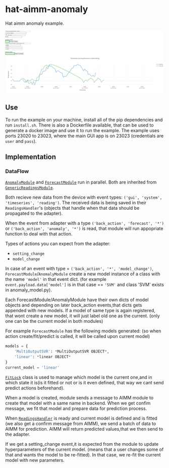 # hat-aimm-anomaly
Hat aimm anomaly example.

![GUI screenshot](scr.png)

## Use

To run the example on your machine, install all of the pip dependencies and run
`install.sh`. There is also a Dockerfile available, that can be used to generate a
docker image and use it to run the example. The example uses ports 23020 to 23023, where
the main GUI app is on 23023 (credentials are `user` and `pass`).


## Implementation


### DataFlow

[```AnomalyModule```](src_py/air_supervision/modules/controller/anomaly.py) and
[```ForecastModule```](src_py/air_supervision/modules/controller/forecast.py)
run in parallel. Both are inherited from
[```GenericReadingsModule```](src_py/air_supervision/modules/controller/common.py).

Both recieve new data from the device with event types: ```('gui', 'system',
'timeseries', 'reading')```. The received data is being saved in their
```ReadingsHandler```'s (objects that handle when that data should be
propagated to the adapter).

When the event from adapter with a type ```('back_action', 'forecast', '*')```
or ```('back_action', 'anomaly', '*')``` is read, that module will run
appopriate function to deal with that action.

Types of actions you can expect from the adapter:

* ```setting_change```
* ```model_change```

In case of an event with type = ```('back_action', '*', 'model_change')```,
```ForecastModule```/```AnomalyModule``` create a new model instance of a class
with the name ```'model'``` in that event dict. (for example
```event.payload.data['model']``` is in that case == ```'SVM'``` and class
'SVM' exists in anomaly_model.py).

Each ForecastModule/AnomalyModule have their own dicts of model objects and
depending on later back_action events,that dicts gets appended with new models.
If a model of same type is again registered, that wont create a new model, it
will just label old one as the current. (only one can be the current model in
both modules)

For example ```ForecastModule``` has the following models generated: (so when
action create/fit/predict is called, it will be called upon current model)
```py
models = {
    'MultiOutputSVR': *MultiOutputSVR OBJECT*,
    'linear': *linear OBJECT*
}
current_model = 'linear'
```


[```FitLock```](src_py/air_supervision/modules/controller/common.py) class is
used to manage which model is the current one,and in which state it is(is it
fitted or not or is it even defined, that way we cant send predict actions
beforehand).

When a model is created, module sends a message to AIMM module to create that
model with a same name in backend. When we get confim message, we fit that
model and prepare data for prediction process.

When
[```ReadingsHandler```](src_py/air_supervision/modules/controller/common.py)
is ready and current model is defined and is fitted (we also get a confirm
message from AIMM), we send a batch of data to AIMM for prediction.  AIMM will
return predicted values,that we then send to the adapter.


If we get a setting_change event,it is expected from the module to update
hyperparameters of the current model. (means that a user changes some of that
and wants the model to be re-fitted). In that case, we re-fit the current model
with new parameters.
